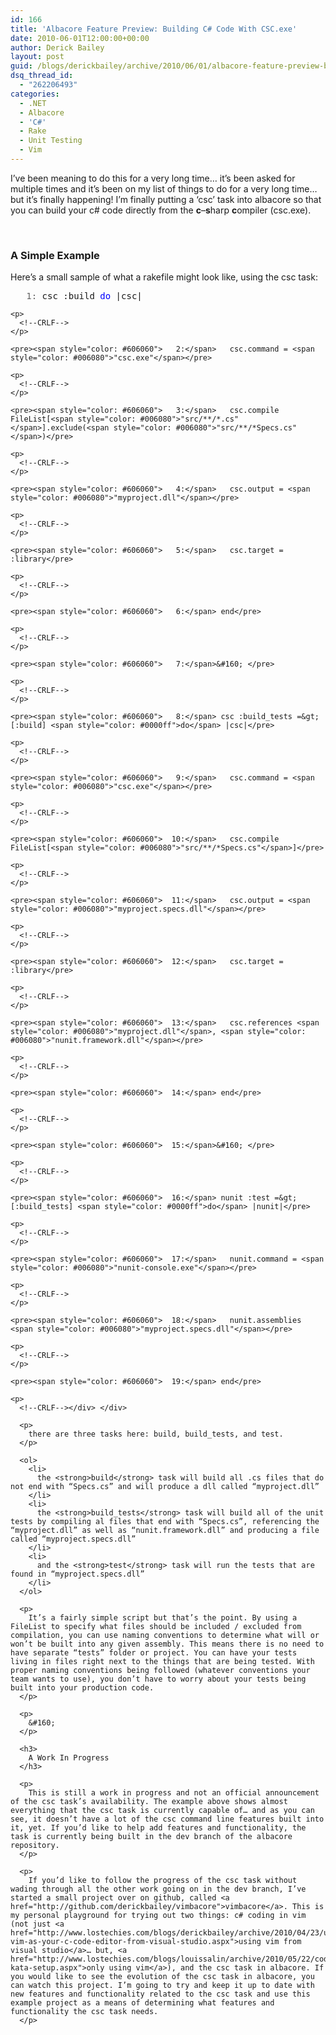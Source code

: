 ```yaml
---
id: 166
title: 'Albacore Feature Preview: Building C# Code With CSC.exe'
date: 2010-06-01T12:00:00+00:00
author: Derick Bailey
layout: post
guid: /blogs/derickbailey/archive/2010/06/01/albacore-feature-preview-building-c-code-with-csc-exe.aspx
dsq_thread_id:
  - "262206493"
categories:
  - .NET
  - Albacore
  - 'C#'
  - Rake
  - Unit Testing
  - Vim
---
```

I’ve been meaning to do this for a very long time… it’s been asked for multiple times and it’s been on my list of things to do for a very long time… but it’s finally happening! I’m finally putting a ‘csc’ task into albacore so that you can build your c# code directly from the **c**&#8211;**s**harp **c**ompiler (csc.exe). 

&#160;

### A Simple Example

Here’s a small sample of what a rakefile might look like, using the csc task:

<div>
  <div>
    <pre><span style="color: #606060">   1:</span> csc :build <span style="color: #0000ff">do</span> |csc|</pre>
    
    <p>
      <!--CRLF-->
    </p>
    
    <pre><span style="color: #606060">   2:</span>   csc.command = <span style="color: #006080">"csc.exe"</span></pre>
    
    <p>
      <!--CRLF-->
    </p>
    
    <pre><span style="color: #606060">   3:</span>   csc.compile FileList[<span style="color: #006080">"src/**/*.cs"</span>].exclude(<span style="color: #006080">"src/**/*Specs.cs"</span>)</pre>
    
    <p>
      <!--CRLF-->
    </p>
    
    <pre><span style="color: #606060">   4:</span>   csc.output = <span style="color: #006080">"myproject.dll"</span></pre>
    
    <p>
      <!--CRLF-->
    </p>
    
    <pre><span style="color: #606060">   5:</span>   csc.target = :library</pre>
    
    <p>
      <!--CRLF-->
    </p>
    
    <pre><span style="color: #606060">   6:</span> end</pre>
    
    <p>
      <!--CRLF-->
    </p>
    
    <pre><span style="color: #606060">   7:</span>&#160; </pre>
    
    <p>
      <!--CRLF-->
    </p>
    
    <pre><span style="color: #606060">   8:</span> csc :build_tests =&gt; [:build] <span style="color: #0000ff">do</span> |csc|</pre>
    
    <p>
      <!--CRLF-->
    </p>
    
    <pre><span style="color: #606060">   9:</span>   csc.command = <span style="color: #006080">"csc.exe"</span></pre>
    
    <p>
      <!--CRLF-->
    </p>
    
    <pre><span style="color: #606060">  10:</span>   csc.compile FileList[<span style="color: #006080">"src/**/*Specs.cs"</span>]</pre>
    
    <p>
      <!--CRLF-->
    </p>
    
    <pre><span style="color: #606060">  11:</span>   csc.output = <span style="color: #006080">"myproject.specs.dll"</span></pre>
    
    <p>
      <!--CRLF-->
    </p>
    
    <pre><span style="color: #606060">  12:</span>   csc.target = :library</pre>
    
    <p>
      <!--CRLF-->
    </p>
    
    <pre><span style="color: #606060">  13:</span>   csc.references <span style="color: #006080">"myproject.dll"</span>, <span style="color: #006080">"nunit.framework.dll"</span></pre>
    
    <p>
      <!--CRLF-->
    </p>
    
    <pre><span style="color: #606060">  14:</span> end</pre>
    
    <p>
      <!--CRLF-->
    </p>
    
    <pre><span style="color: #606060">  15:</span>&#160; </pre>
    
    <p>
      <!--CRLF-->
    </p>
    
    <pre><span style="color: #606060">  16:</span> nunit :test =&gt; [:build_tests] <span style="color: #0000ff">do</span> |nunit|</pre>
    
    <p>
      <!--CRLF-->
    </p>
    
    <pre><span style="color: #606060">  17:</span>   nunit.command = <span style="color: #006080">"nunit-console.exe"</span></pre>
    
    <p>
      <!--CRLF-->
    </p>
    
    <pre><span style="color: #606060">  18:</span>   nunit.assemblies <span style="color: #006080">"myproject.specs.dll"</span></pre>
    
    <p>
      <!--CRLF-->
    </p>
    
    <pre><span style="color: #606060">  19:</span> end</pre>
    
    <p>
      <!--CRLF--></div> </div> 
      
      <p>
        there are three tasks here: build, build_tests, and test.
      </p>
      
      <ol>
        <li>
          the <strong>build</strong> task will build all .cs files that do not end with “Specs.cs” and will produce a dll called “myproject.dll”
        </li>
        <li>
          the <strong>build_tests</strong> task will build all of the unit tests by compiling al files that end with “Specs.cs”, referencing the “myproject.dll” as well as “nunit.framework.dll” and producing a file called “myproject.specs.dll”
        </li>
        <li>
          and the <strong>test</strong> task will run the tests that are found in “myproject.specs.dll”
        </li>
      </ol>
      
      <p>
        It’s a fairly simple script but that’s the point. By using a FileList to specify what files should be included / excluded from compilation, you can use naming conventions to determine what will or won’t be built into any given assembly. This means there is no need to have separate “tests” folder or project. You can have your tests living in files right next to the things that are being tested. With proper naming conventions being followed (whatever conventions your team wants to use), you don’t have to worry about your tests being built into your production code.
      </p>
      
      <p>
        &#160;
      </p>
      
      <h3>
        A Work In Progress
      </h3>
      
      <p>
        This is still a work in progress and not an official announcement of the csc task’s availability. The example above shows almost everything that the csc task is currently capable of… and as you can see, it doesn’t have a lot of the csc command line features built into it, yet. If you’d like to help add features and functionality, the task is currently being built in the dev branch of the albacore repository.
      </p>
      
      <p>
        If you’d like to follow the progress of the csc task without wading through all the other work going on in the dev branch, I’ve started a small project over on github, called <a href="http://github.com/derickbailey/vimbacore">vimbacore</a>. This is my personal playground for trying out two things: c# coding in vim (not just <a href="http://www.lostechies.com/blogs/derickbailey/archive/2010/04/23/using-vim-as-your-c-code-editor-from-visual-studio.aspx">using vim from visual studio</a>… but, <a href="http://www.lostechies.com/blogs/louissalin/archive/2010/05/22/code-kata-setup.aspx">only using vim</a>), and the csc task in albacore. If you would like to see the evolution of the csc task in albacore, you can watch this project. I’m going to try and keep it up to date with new features and functionality related to the csc task and use this example project as a means of determining what features and functionality the csc task needs.
      </p>